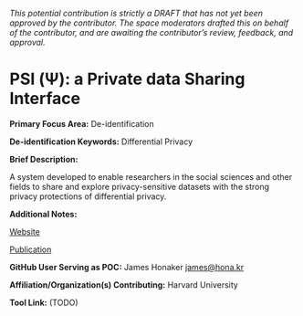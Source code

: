*This potential contribution is strictly a DRAFT that has not yet been approved by the contributor. The space moderators drafted this on behalf of the contributor, and are awaiting the contributor’s review, feedback, and approval.*

# PSI (Ψ): a Private data Sharing Interface

**Primary Focus Area:** De-identification

**De-identification Keywords:** Differential Privacy

**Brief Description:**

A system developed to enable researchers in the social sciences and other fields to share and explore privacy-sensitive datasets with the strong privacy protections of differential privacy.

**Additional Notes:**

[Website](https://privacytools.seas.harvard.edu/psi-ψ-private-data-sharing-interface)

[Publication](https://privacytools.seas.harvard.edu/publications/psipaper)

**GitHub User Serving as POC:** James Honaker <james@hona.kr>

**Affiliation/Organization(s) Contributing:** Harvard University

**Tool Link:** (TODO)
